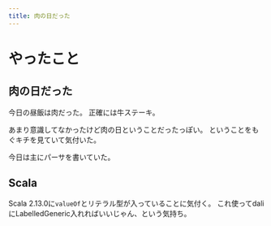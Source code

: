 ```yaml
---
title: 肉の日だった
---
```


# やったこと

## 肉の日だった

今日の昼飯は肉だった。
正確には牛ステーキ。

あまり意識してなかったけど肉の日ということだったっぽい。
ということをもぐキチを見ていて気付いた。

今日は主にパーサを書いていた。

## Scala

Scala 2.13.0に`valueOf`とリテラル型が入っていることに気付く。
これ使ってdaliにLabelledGeneric入れればいいじゃん、という気持ち。
